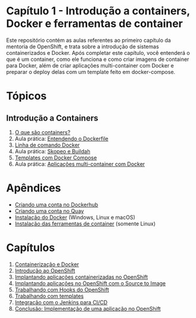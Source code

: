 # Capítulo 1 - Introdução a containers, Docker e ferramentas de container
Este repositório contém as aulas referentes ao primeiro capítulo da mentoria de OpenShift, e trata sobre a introdução de sistemas containerizados e Docker. Após completar este capítulo, você entenderá o que é um container, como ele funciona e como criar imagens de container para Docker, além de criar aplicações multi-container com Docker e preparar o deploy delas com um template feito em docker-compose.

# Tópicos
## Introdução a Containers
1. [O que são containers?](aula01)
2. Aula prática: [Entendendo o Dockerfile](aula02)
3. [Linha de comando Docker](aula03)
4. Aula prática: [Skopeo e Buildah](aula04)
5. [Templates com Docker Compose](aula05)
6. Aula prática: [Aplicações multi-container com Docker](aula06)

# Apêndices
* [Criando uma conta no Dockerhub](apendices/conta_dockerhub.md)
* [Criando uma conta no Quay](apendices/conta_quay.md)
* [Instalação do Docker](apendices/instalacao_docker.md) (Windows, Linux e macOS)
* [Instalação das ferramentas de container](apendices/instalacao_container_tools.md) (somente Linux)

# Capítulos
1. [Containerização e Docker](https://github.com/mentoria-openshift/capitulo01)
2. [Introdução ao OpenShift](https://github.com/mentoria-openshift/capitulo02)
3. [Implantando aplicações containerizadas no OpenShift](https://github.com/mentoria-openshift/capitulo03)
4. [Implantando aplicações no OpenShift com o Source to Image](https://github.com/mentoria-openshift/capitulo04)
5. [Trabalhando com Hooks do OpenShift](https://github.com/mentoria-openshift/capitulo05)
6. [Trabalhando com templates](https://github.com/mentoria-openshift/capitulo06)
7. [Integração com o Jenkins para CI/CD](https://github.com/mentoria-openshift/capitulo07)
8. [Conclusão: Implementação de uma aplicação no OpenShift](https://github.com/mentoria-openshift/capitulo08)
